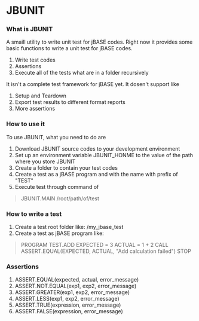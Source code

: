 JBUNIT
======

### What is JBUNIT
A smaill utility to write unit test for jBASE codes. Right now it provides some basic functions to write a unit test for jBASE codes.

1. Write test codes 
2. Assertions
3. Execute all of the tests what are in a folder recursively

It isn't a complete test framework for jBASE yet. It dosen't support like

1. Setup and Teardown
2. Export test results to different format reports
3. More assertions

### How to use it
To use JBUNIT, what you need to do are

1. Download JBUNIT source codes to your development environment
2. Set up an environment variable JBUNIT_HONME to the value of the path where you store JBUNIT
3. Create a folder to contain your test codes
4. Create a test as a jBASE program and with the name with prefix of "TEST"
4. Execute test through command of 

> JBUNIT.MAIN /root/path/of/test

### How to write a test

1. Create a test root folder like: /my_jbase_test
2. Create a test as jBASE program like:

> PROGRAM TEST.ADD
>    EXPECTED = 3
>    ACTUAL = 1 + 2
>    CALL ASSERT.EQUAL(EXPECTED, ACTUAL, "Add calculation failed")
>    STOP

### Assertions

1. ASSERT.EQUAL(expected, actual, error_message)
1. ASSERT.NOT.EQUAL(exp1, exp2, error_message)
1. ASSERT.GREATER(exp1, exp2, error_message)
1. ASSERT.LESS(exp1, exp2, error_message)
1. ASSERT.TRUE(expression, error_message)
1. ASSERT.FALSE(expression, error_message)

